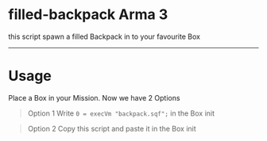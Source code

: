 # filled-backpack Arma 3

this script spawn a filled Backpack in to your favourite Box
***
# Usage

Place a Box in your Mission. Now we have 2 Options

>Option 1
>Write `0 = execVm "backpack.sqf";` in the Box init

>Option 2
>Copy this script and paste it in the Box init
